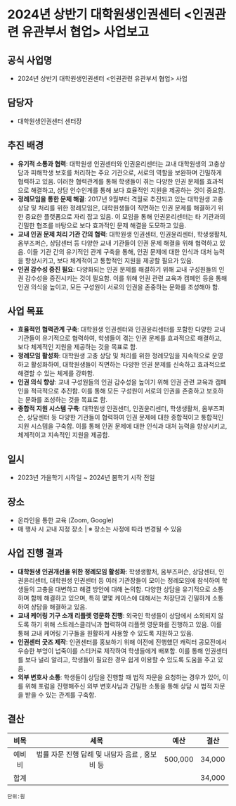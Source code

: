﻿

2024년 상반기 대학원생인권센터 <인권관련 유관부서 협업> 사업보고
===


## 공식 사업명
- 2024년 상반기 대학원생인권센터 <인권관련 유관부서 협업> 사업

## 담당자
- 대학원생인권센터 센터장

## 추진 배경
-   **유기적 소통과 협력**: 대학원생 인권센터와 인권윤리센터는 교내 대학원생의 고충상담과 피해학생 보호를 처리하는 주요 기관으로, 서로의 역할을 보완하며 긴밀하게 협력하고 있음. 이러한 협력관계를 통해 학생들이 겪는 다양한 인권 문제를 효과적으로 해결하고, 상담 인수인계를 통해 보다 효율적인 지원을 제공하는 것이 중요함.
-   **정례모임을 통한 문제 해결**: 2017년 9월부터 격월로 추진되고 있는 대학원생 고충 상담 및 처리를 위한 정례모임은, 대학원생들이 직면하는 인권 문제를 해결하기 위한 중요한 플랫폼으로 자리 잡고 있음. 이 모임을 통해 인권윤리센터는 타 기관과의 긴밀한 협조를 바탕으로 보다 효과적인 문제 해결을 도모하고 있음.
-   **교내 인권 문제 처리 기관 간의 협력**: 대학원생 인권센터, 인권윤리센터, 학생생활처, 옴부즈퍼슨, 상담센터 등 다양한 교내 기관들이 인권 문제 해결을 위해 협력하고 있음. 이들 기관 간의 유기적인 관계 구축을 통해, 인권 문제에 대한 인식과 대처 능력을 향상시키고, 보다 체계적이고 통합적인 지원을 제공할 필요가 있음.
-   **인권 감수성 증진 필요**: 다양화되는 인권 문제를 해결하기 위해 교내 구성원들의 인권 감수성을 증진시키는 것이 필요함. 이를 위해 인권 관련 교육과 캠페인 등을 통해 인권 의식을 높이고, 모든 구성원이 서로의 인권을 존중하는 문화를 조성해야 함.

## 사업 목표
-   **효율적인 협력관계 구축**: 대학원생 인권센터와 인권윤리센터를 포함한 다양한 교내 기관들이 유기적으로 협력하여, 학생들이 겪는 인권 문제를 효과적으로 해결하고, 보다 체계적인 지원을 제공하는 것을 목표로 함.
-   **정례모임 활성화**: 대학원생 고충 상담 및 처리를 위한 정례모임을 지속적으로 운영하고 활성화하여, 대학원생들이 직면하는 다양한 인권 문제를 신속하고 효과적으로 해결할 수 있는 체계를 강화함.
-   **인권 의식 향상**: 교내 구성원들의 인권 감수성을 높이기 위해 인권 관련 교육과 캠페인을 적극적으로 추진함. 이를 통해 모든 구성원이 서로의 인권을 존중하고 보호하는 문화를 조성하는 것을 목표로 함.
-   **종합적 지원 시스템 구축**: 대학원생 인권센터, 인권윤리센터, 학생생활처, 옴부즈퍼슨, 상담센터 등 다양한 기관들이 협력하여 인권 문제에 대한 종합적이고 통합적인 지원 시스템을 구축함. 이를 통해 인권 문제에 대한 인식과 대처 능력을 향상시키고, 체계적이고 지속적인 지원을 제공함.

## 일시
- 2023년 가을학기 시작일 ~ 2024년 봄학기 시작 전일

## 장소
- 온라인을 통한 교육 (Zoom, Google)
- 매 행사 시 교내 지정 장소 | ※ 장소는 사정에 따라 변경될 수 있음

## 사업 진행 결과
-   **대학원생 인권개선을 위한 정례모임 활성화**: 학생생활처, 옴부즈퍼슨, 상담센터, 인권윤리센터, 대학원생 인권센터 등 여러 기관장들이 모이는 정례모임에 참석하여 학생들의 고충을 대변하고 해결 방안에 대해 논의함. 다양한 상담을 유기적으로 소통하며 함께 해결하고 있으며, 특히 몇몇 케이스에 대해서는 처장단과 긴밀하게 소통하여 상담을 해결하고 있음.
-   **교내 케어링 기구 소개 리플렛 영문화 진행**: 외국인 학생들이 상담에서 소외되지 않도록 하기 위해 스트레스클리닉과 협력하여 리플렛 영문화를 진행하고 있음. 이를 통해 교내 케어링 기구들을 원활하게 사용할 수 있도록 지원하고 있음.
-   **인권센터 굿즈 제작**: 인권센터를 홍보하기 위해 이전에 진행했던 캐릭터 공모전에서 우승한 부엉이 넙죽이를 스티커로 제작하여 학생들에게 배포함. 이를 통해 인권센터를 보다 널리 알리고, 학생들이 필요한 경우 쉽게 이용할 수 있도록 도움을 주고 있음.
-   **외부 변호사 소통**: 학생들이 상담을 진행할 때 법적 자문을 요청하는 경우가 있어, 이를 위해 포럼을 진행해주신 외부 변호사님과 긴밀한 소통을 통해 상담 시 법적 자문을 받을 수 있는 관계를 구축함.


## 결산

|  **비목** |   **세목**   | **예산** |	**결산**	|
|:----------:|:------------:|:--------:|:--------:|
|	예비비	|	법률 자문 진행 답례 및 내담자 음료 , 홍보비 등 	|	500,000	|	34,000	|
|	합계		|			|		|	34,000	|

	단위:원

